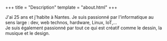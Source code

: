 +++
title = "Description"
template = "about.html"
+++

J'ai 25 ans et j'habite à Nantes. Je suis passionné par l'informatique au sens large : dev, web technos, hardware, Linux, IoT,... <br />
Je suis également passionné par tout ce qui est créatif comme le dessin, la musique et le design.